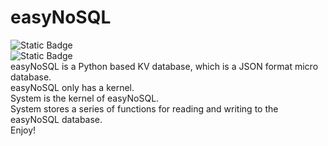 # easyNoSQL
![Static Badge](https://img.shields.io/badge/Database-mini-grenn)  
![Static Badge](https://img.shields.io/badge/Powered%20by-Python-grenn)  
easyNoSQL is a Python based KV database, which is a JSON format micro database.  
easyNoSQL only has a kernel.  
System is the kernel of easyNoSQL.  
System stores a series of functions for reading and writing to the easyNoSQL database.  
Enjoy!  
  
